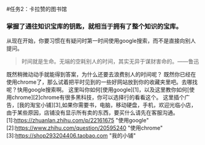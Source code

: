 #任务2：卡拉赞的图书馆
###	掌握了通往知识宝库的钥匙，就相当于拥有了整个知识的宝库。
从现在开始，你要习惯在有疑问时第一时间使用google搜索，而不是直接向别人提问。
>	时间就是生命。无端的空耗别人的时间，其实无异于谋财害命的。——鲁迅

既然稍微动动手就能得到答案，为什么还要去浪费别人的时间呢？
既然你已经在使用chrome了，那么试着把平时见到的一些好网站放到你的收藏夹里吧。去哪找呢？快用google搜索啊。
这里叫你如何[使用google][1]，以及这里教你如何[使用chrome][2]chrome有很多黑科技，你可以选择行的看看这个。
这里插个广告，[我的淘宝小铺][3],如果你需要书，电脑，移动硬盘，手机，欢迎光临小店，由于某些原因，店铺没有显示所有卖的东西，要买什么请先在客服沟通。
[1]:https://zhuanlan.zhihu.com/p/22161675 "使用google"
[2]:https://www.zhihu.com/question/20595240 "使用chrome"
[3]:https://shop293204406.taobao.com "我的小铺"



